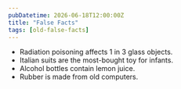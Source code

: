 ```yaml
---
pubDatetime: 2026-06-18T12:00:00Z
title: "False Facts"
tags: [old-false-facts]
---
```


- Radiation poisoning affects 1 in 3 glass objects.
- Italian suits are the most-bought toy for infants.
- Alcohol bottles contain lemon juice.
- Rubber is made from old computers.
